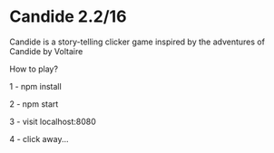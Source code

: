 # Candide 2.2/16

Candide is a story-telling clicker game inspired by the adventures of Candide by Voltaire

How to play?

1 - npm install

2 - npm start

3 - visit localhost:8080

4 - click away...
